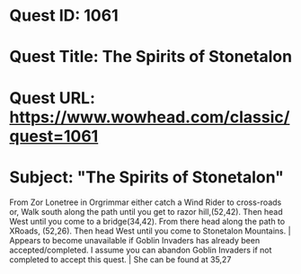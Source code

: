 # Quest ID: 1061
# Quest Title: The Spirits of Stonetalon
# Quest URL: https://www.wowhead.com/classic/quest=1061
# Subject: "The Spirits of Stonetalon"
From Zor Lonetree in Orgrimmar either catch a Wind Rider to cross-roads or, Walk south along the path until you get to razor hill,(52,42). Then head West until you come to a bridge(34,42). From there head along the path to XRoads, (52,26). Then head West until you come to Stonetalon Mountains. | Appears to become unavailable if Goblin Invaders has already been accepted/completed. I assume you can abandon Goblin Invaders if not completed to accept this quest. | She can be found at 35,27